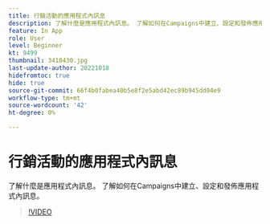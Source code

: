 ```yaml
---
title: 行銷活動的應用程式內訊息
description: 了解什麼是應用程式內訊息。 了解如何在Campaigns中建立、設定和發佈應用程式內訊息。
feature: In App
role: User
level: Beginner
kt: 9499
thumbnail: 3410430.jpg
last-update-author: 20221018
hidefromtoc: true
hide: true
source-git-commit: 66f4b0fabea40b5e8f2e5abd42ec89b945dd04e9
workflow-type: tm+mt
source-wordcount: '42'
ht-degree: 0%

---
```


# 行銷活動的應用程式內訊息

了解什麼是應用程式內訊息。 了解如何在Campaigns中建立、設定和發佈應用程式內訊息。

>[!VIDEO](https://video.tv.adobe.com/v/3410430?quality=12&learn=on)
